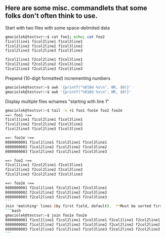 ## Here are some misc. commandlets that some folks don't often think to use.

Start with two files with some space-delimited data
```bash
gmaciolek@testsvr:~$ cat foo1; echo; cat foo2  
f1col1line1 f1col2line1 f1col3line1
f1col2line2 f1col2line2 f1col3line2
f1col2line3 f1col2line3 f1col3line3

f2col1line1 f2col2line1 f2col3line1
f2col2line2 f2col2line2 f2col3line2
f2col2line3 f2col2line3 f2col3line3
```
Prepend (10-digit formatted) incrementing numbers
```bash
gmaciolek@testsvr:~$ awk '{printf("%010d %s\n", NR, $0)}'
gmaciolek@testsvr:~$ awk '{printf("%010d %s\n", NR, $0)}'
````
Display multiple files w/names "starting with line 1"
````bash
gmaciolek@testsvr:~$ tail -n +1 foo1 foo1e foo2 foo2e
==> foo1 <==
f1col1line1 f1col2line1 f1col3line1
f1col2line2 f1col2line2 f1col3line2
f1col2line3 f1col2line3 f1col3line3

==> foo1e <==
0000000001 f1col1line1 f1col2line1 f1col3line1
0000000002 f1col2line2 f1col2line2 f1col3line2
0000000003 f1col2line3 f1col2line3 f1col3line3

==> foo2 <==
f2col1line1 f2col2line1 f2col3line1
f2col2line2 f2col2line2 f2col3line2
f2col2line3 f2col2line3 f2col3line3

==> foo2e <==
0000000001 f2col1line1 f2col2line1 f2col3line1
0000000002 f2col2line2 f2col2line2 f2col3line2
0000000003 f2col2line3 f2col2line3 f2col3line3
```
Join *matching* lines (by first field, default).  **Must be sorted first!**
```bash
gmaciolek@testsvr:~$ join foo1e foo2e  
0000000001 f1col1line1 f1col2line1 f1col3line1 f2col1line1 f2col2line1 f2col3line1
0000000002 f1col2line2 f1col2line2 f1col3line2 f2col2line2 f2col2line2 f2col3line2
0000000003 f1col2line3 f1col2line3 f1col3line3 f2col2line3 f2col2line3 f2col3line3
```
